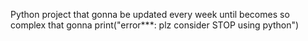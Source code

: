 Python project that gonna be updated every week until becomes so complex that gonna print("error***: plz consider STOP using python")
